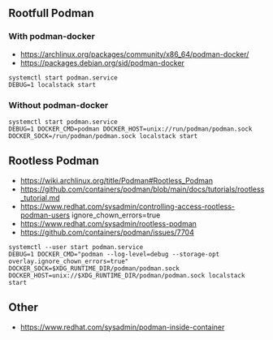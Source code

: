 ## Rootfull Podman

### With podman-docker
- https://archlinux.org/packages/community/x86_64/podman-docker/
- https://packages.debian.org/sid/podman-docker

```
systemctl start podman.service
DEBUG=1 localstack start
```

### Without podman-docker
```
systemctl start podman.service
DEBUG=1 DOCKER_CMD=podman DOCKER_HOST=unix://run/podman/podman.sock DOCKER_SOCK=/run/podman/podman.sock localstack start
```

## Rootless Podman
- https://wiki.archlinux.org/title/Podman#Rootless_Podman
- https://github.com/containers/podman/blob/main/docs/tutorials/rootless_tutorial.md
- https://www.redhat.com/sysadmin/controlling-access-rootless-podman-users ignore_chown_errors=true
- https://www.redhat.com/sysadmin/rootless-podman
- https://github.com/containers/podman/issues/7704

```
systemctl --user start podman.service
DEBUG=1 DOCKER_CMD="podman --log-level=debug --storage-opt overlay.ignore_chown_errors=true" DOCKER_SOCK=$XDG_RUNTIME_DIR/podman/podman.sock DOCKER_HOST=unix://$XDG_RUNTIME_DIR/podman/podman.sock localstack start
```

## Other
- https://www.redhat.com/sysadmin/podman-inside-container
